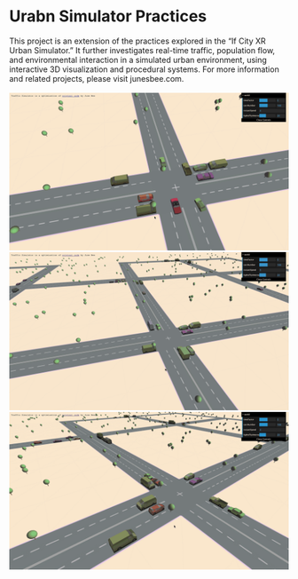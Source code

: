 # Urabn Simulator Practices
This project is an extension of the practices explored in the “If City XR Urban Simulator.” It further investigates real-time traffic, population flow, and environmental interaction in a simulated urban environment, using interactive 3D visualization and procedural systems. For more information and related projects, please visit junesbee.com.
</br></br>
![image is not loaded, please try again](./traffic/img/trafficA.gif)
![image is not loaded, please try again](./traffic/img/trafficB.gif)
![image is not loaded, please try again](./traffic/img/trafficC.gif)
